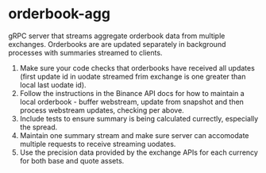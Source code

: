 # orderbook-agg

gRPC server that streams aggregate orderbook data from multiple exchanges. Orderbooks are are updated separately in background processes with summaries streamed to clients.

1. Make sure your code checks that orderbooks have received all updates (first update id in uodate streamed frim exchange is one greater than local last uodate id).
2. Follow the instructions in the Binance API docs for how to maintain a local orderbook - buffer webstream, update from snapshot and then process webstream updates, checking per above.
3. Include tests to ensure summary is being calculated currectly, especially the spread.
4. Maintain one summary stream and make sure server can accomodate multiple requests to receive streaming uodates.
5. Use the precision data provided by the exchange APIs for each currency for both base and quote assets.
